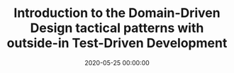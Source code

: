 ---
title: 'Introduction to the Domain-Driven Design tactical patterns with outside-in Test-Driven Development'
description: >
 Domain-Driven Design (DDD) is becoming popular within the software engineering industry. However, we have other practices that can be used as well. How does everything fit together? During this webinar we will do a live coding session. We will walk you through an existing codebase, refactor it using outside-in Test-Driven Development (TDD) while applying DDD tactical patterns to express our intention in code. We will end with a few practical tips and tricks that you can start to apply tomorrow.
conference: 'Xebia Academy Webinar Week'
type: 'talk'
location: 'Online'
website: 'https://community.xebia.academy/share/dCn5e1BP4avKPt9v'
slides: 'https://speakerdeck.com/player/bb751a75c89e4b8a9a9d38a41cb8e7a4'
videoYoutube: '7DDaEJUGfm8'
date: 2020-05-25 00:00:00
featured_image: '/images/speaking/2020-05-25-xebia-academy-webinar-week-introduction-to-the-domain-driven-design-tactical-patterns-with-outside-in-test-driven-development.webp'
---